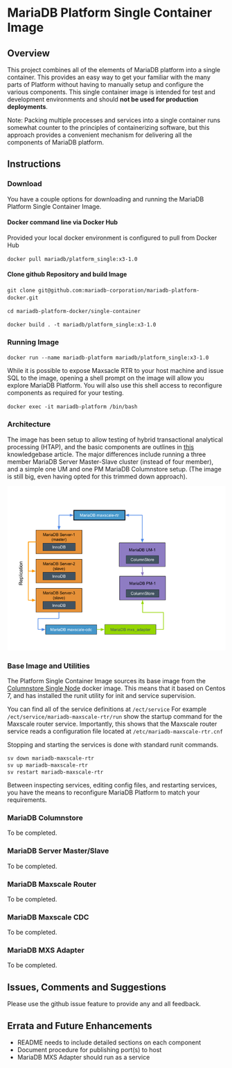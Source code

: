 # MariaDB Platform Single Container Image
## Overview

This project combines all of the elements of MariaDB platform into a single container.  This provides an easy way to get your familiar with the many parts of Platform without having to manually setup and configure the various components. This single container image is intended for test and development environments and should **not be used for production deployments**.

Note: Packing multiple processes and services into a single container runs somewhat counter to the principles of containerizing software, but this approach provides a convenient mechanism for delivering all the components of MariaDB platform.

## Instructions


### Download
You have a couple options for downloading and running the MariaDB Platform Single Container Image.

#### Docker command line via Docker Hub
Provided your local docker environment is configured to pull from Docker Hub

`docker pull mariadb/platform_single:x3-1.0`

#### Clone github Repository and build Image

`git clone git@github.com:mariadb-corporation/mariadb-platform-docker.git`

`cd mariadb-platform-docker/single-container`

`docker build . -t mariadb/platform_single:x3-1.0`

### Running Image

`docker run --name mariadb-platform mariadb/platform_single:x3-1.0`

While it is possible to expose Maxsacle RTR to your host machine and issue SQL to the image, opening a shell prompt on the image will allow you explore MariaDB Platform.  You will also use this shell access to reconfigure components as required for your testing.

`docker exec -it mariadb-platform /bin/bash`

### Architecture
The image has been setup to allow testing of hybrid transactional analytical processing (HTAP), and the basic components are outlines in [this](https://mariadb.com/kb/en/library/sample-platform-x3-implementation-for-transactional-and-analytical-workloads/) knowledgebase article. The major differences include running a three member MariaDB Server Master-Slave cluster (instead of four member), and a simple one UM and one PM MariaDB Columnstore setup.  (The image is still big, even having opted for this trimmed down approach).

![Single Container Architecture Diagram](images/single-container-architecture.png)


### Base Image and Utilities
The Platform Single Container Image sources its base image from the [Columnstore Single Node](https://github.com/mariadb-corporation/mariadb-columnstore-docker/tree/master/columnstore) docker image.  This means that it based on Centos 7, and has installed the runit utility for init and service supervision.

You can find all of the service definitions at `/ect/service` For example `/ect/service/mariadb-maxscale-rtr/run` show the startup command for the Maxscale router service. Importantly, this shows that the Maxscale router service reads a configuration file located at `/etc/mariadb-maxscale-rtr.cnf`

Stopping and starting the services is done with standard runit commands.

```
sv down mariadb-maxscale-rtr
sv up mariadb-maxscale-rtr
sv restart mariadb-maxscale-rtr
```

Between inspecting services, editing config files, and restarting services, you have the means to reconfigure MariaDB Platform to match your requirements.

### MariaDB Columnstore
To be completed.

### MariaDB Server Master/Slave
To be completed.

### MariaDB Maxscale Router
To be completed.

### MariaDB Maxscale CDC
To be completed.

### MariaDB MXS Adapter
To be completed.

## Issues, Comments and Suggestions

Please use the github issue feature to provide any and all feedback.

## Errata and Future Enhancements

- README needs to include detailed sections on each component
- Document procedure for publishing port(s) to host
- MariaDB MXS Adapter should run as a service
